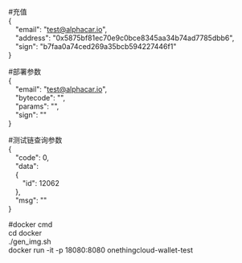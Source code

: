 #充值  
{  
    &emsp;"email": "test@alphacar.io",  
    &emsp;"address": "0x5875bf81ec70e9c0bce8345aa34b74ad7785dbb6",  
    &emsp;"sign": "b7faa0a74ced269a35bcb594227446f1"  
}

#部署参数  
{  
    &emsp;"email": "test@alphacar.io",  
    &emsp;"bytecode": "",  
    &emsp;"params": "",  
    &emsp;"sign": ""  
}

#测试链查询参数  
{  
  &emsp;"code": 0,  
  &emsp;"data":  
  &emsp;{  
    &emsp;&emsp;"id": 12062  
  &emsp;},  
  &emsp;"msg": ""  
}

#docker cmd  
cd docker  
./gen_img.sh  
docker run -it -p 18080:8080 onethingcloud-wallet-test
